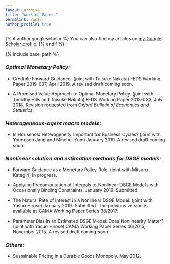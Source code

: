 ```yaml
---
layout: archive
title: "Working Papers"
permalink: /wps/
author_profile: true
---
```


{% if author.googlescholar %}
  You can also find my articles on <u><a href="{{author.googlescholar}}">my Google Scholar profile</a>.</u>
{% endif %}

{% include base_path %}

### *Optimal Monetary Policy:*

* Credible Forward Guidance. (joint with Taisuke Nakata) FEDS Working Paper 2019-037, April 2019. A revised draft coming soon.

* A Promised Value Approach to Optimal Monetary Policy. (joint with Timothy Hills and Taisuke Nakata) FEDS Working Paper 2018-083, July 2018. Revision requested from *Oxford Bulletin of Economics and Statistics*.

### *Heterogeneous-agent macro models:*

* Is Household Heterogeneity Important for Business Cycles? (joint with Youngsoo Jang and Minchul Yum) January 2019. A revised draft coming soon.

### *Nonlinear solution and estimation methods for DSGE models:*

* Forward Guidance as a Monetary Policy Rule. (joint with Mitsuru Katagiri) In progress.

* Applying Precomputation of Integrals to Nonlinear DSGE Models with Occasionally Binding Constraints. January 2019. Submitted.

* The Natural Rate of Interest in a Nonlinear DSGE Model. (joint with Yasuo Hirose) January 2019. Submitted. The previous version is available as CAMA Working Paper Series 38/2017.

* Parameter Bias in an Estimated DSGE Model: Does Nonlinearity Matter? (joint with Yasuo Hirose) CAMA Working Paper Series 46/2015, November 2015. A revised draft coming soon.

### *Others:*

* Sustainable Pricing in a Durable Goods Monopoly. May 2012.

<!-- {% for post in site.publications reversed %}
  {% include archive-single.html %}
{% endfor %} -->
